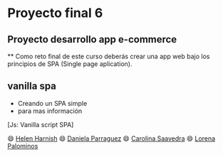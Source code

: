 # Proyecto final 6
## Proyecto desarrollo app e-commerce

** Como reto final de este curso deberás crear una app web bajo los principios de SPA (Single page aplication).


## vanilla spa

- Creando un SPA simple
- para mas información

[Js: Vanilla script SPA]


:smile: [Helen Harnish](https://github.com/HelenHarnish)
:smile: [Daniela Parraguez](https://github.com/daniparraguez)
:smile: [Carolina Saavedra](https://github.com/saahub)
:smile: [Lorena Palominos](https://github.com/lpalominosf)

